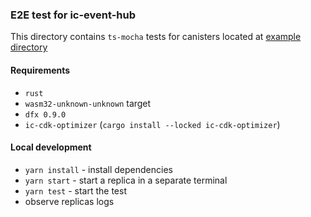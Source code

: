 ### E2E test for ic-event-hub

This directory contains `ts-mocha` tests for canisters located at [example directory](../canisters)

#### Requirements

* `rust`
* `wasm32-unknown-unknown` target
* `dfx 0.9.0`
* `ic-cdk-optimizer` (`cargo install --locked ic-cdk-optimizer`)

#### Local development

* `yarn install` - install dependencies
* `yarn start` - start a replica in a separate terminal
* `yarn test` - start the test
* observe replicas logs